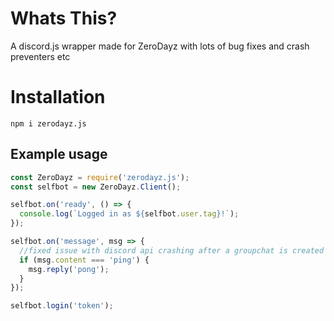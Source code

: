 # Whats This?
A discord.js wrapper made for ZeroDayz with lots of bug fixes and crash preventers etc

# Installation
`npm i zerodayz.js`

## Example usage
```js
const ZeroDayz = require('zerodayz.js');
const selfbot = new ZeroDayz.Client();

selfbot.on('ready', () => {
  console.log(`Logged in as ${selfbot.user.tag}!`);
});

selfbot.on('message', msg => {
  //fixed issue with discord api crashing after a groupchat is created or updated.
  if (msg.content === 'ping') {
    msg.reply('pong');
  }
});

selfbot.login('token');
```
